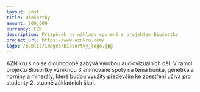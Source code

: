 ```yaml
---
layout: post
title: Biošortky
amount: 200,000
currency: CZK
description: Příspěvek na náklady spojené s projektem Biošortky
project_url: https://www.aznkru.com/
logo: /public/images/biosortky_logo.jpg
---
```


AZN kru s.r.o se dlouhodobě zabývá výrobou audiovizuálních děl. V rámci projektu Biošortky vzniknou 3 animované spoty na téma buňka, genetika a horniny a minerály, které budou využity především ke zpestření učiva pro studenty 2. stupně
základních škol. 
